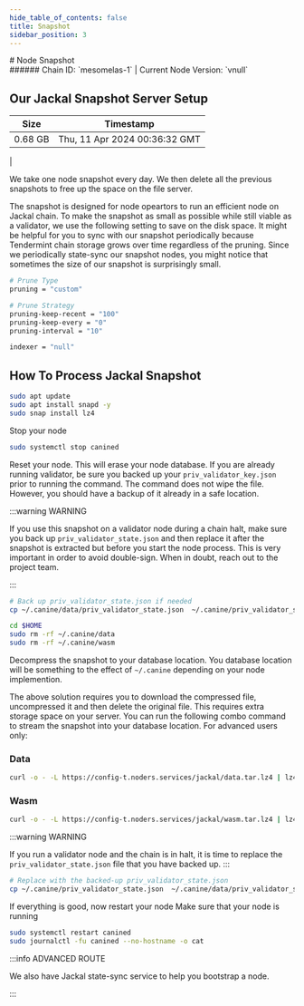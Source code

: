 ```yaml
---
hide_table_of_contents: false
title: Snapshot
sidebar_position: 3
---
```


<div class="h1-with-icon icon-jackal">
# Node Snapshot
</div>
###### Chain ID: `mesomelas-1` | Current Node Version: `vnull`

## Our Jackal Snapshot Server Setup

| Size   | Timestamp    |
|--------|--------------|
| 0.68 GB | Thu, 11 Apr 2024 00:36:32 GMT  |


We take one node snapshot every day. We then delete all the previous snapshots to free up the space on the file server.

The snapshot is designed for node opeartors to run an efficient node on Jackal chain. To make the snapshot as small as possible while still viable as a validator, we use the following setting to save on the disk space. It might be helpful for you to sync with our snapshot periodically because Tendermint chain storage grows over time regardless of the pruning. Since we periodically state-sync our snapshot nodes, you might notice that sometimes the size of our snapshot is surprisingly small.

```bash title="app.toml"
# Prune Type
pruning = "custom"

# Prune Strategy
pruning-keep-recent = "100"
pruning-keep-every = "0"
pruning-interval = "10"
```

```bash title="config.toml"
indexer = "null"
```

## How To Process Jackal Snapshot
```bash
sudo apt update
sudo apt install snapd -y
sudo snap install lz4
```

Stop your node
```bash
sudo systemctl stop canined
```
Reset your node. This will erase your node database. If you are already running validator, be sure you backed up your `priv_validator_key.json` prior to running the command. The command does not wipe the file. However, you should have a backup of it already in a safe location.

:::warning WARNING

If you use this snapshot on a validator node during a chain halt, make sure you back up `priv_validator_state.json` and then replace it after the snapshot is extracted but before you start the node process. This is very important in order to avoid double-sign. When in doubt, reach out to the project team.

:::

```bash
# Back up priv_validator_state.json if needed
cp ~/.canine/data/priv_validator_state.json  ~/.canine/priv_validator_state.json

cd $HOME
sudo rm -rf ~/.canine/data
sudo rm -rf ~/.canine/wasm
```

Decompress the snapshot to your database location. You database location will be something to the effect of `~/.canine` depending on your node implemention.

The above solution requires you to download the compressed file, uncompressed it and then delete the original file. This requires extra storage space on your server. You can run the following combo command to stream the snapshot into your database location. For advanced users only:
### Data
```bash
curl -o - -L https://config-t.noders.services/jackal/data.tar.lz4 | lz4 -d | tar -x -C ~/.canine
```
### Wasm
```bash
curl -o - -L https://config-t.noders.services/jackal/wasm.tar.lz4 | lz4 -d | tar -x -C ~/.canine
```

:::warning WARNING

If you run a validator node and the chain is in halt, it is time to replace the `priv_validator_state.json` file that you have backed up.
:::

```bash
# Replace with the backed-up priv_validator_state.json
cp ~/.canine/priv_validator_state.json  ~/.canine/data/priv_validator_state.json
```

If everything is good, now restart your node
Make sure that your node is running

```bash
sudo systemctl restart canined
sudo journalctl -fu canined --no-hostname -o cat
```

:::info ADVANCED ROUTE

We also have Jackal state-sync service to help you bootstrap a node.

:::
